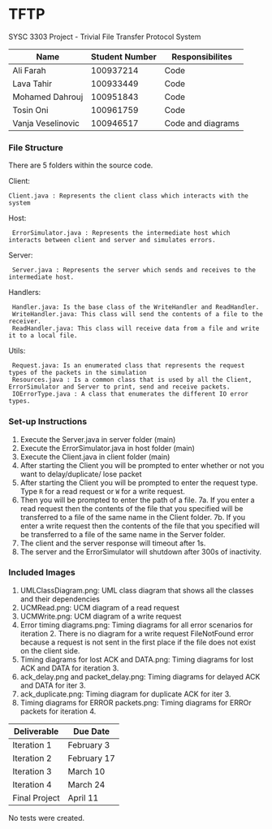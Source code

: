# TFTP
SYSC 3303 Project - Trivial File Transfer Protocol System

| Name              | Student Number | Responsibilites   |
|-------------------|----------------|-------------------|
| Ali Farah         | 100937214      | Code				 |
| Lava Tahir        | 100933449      | Code				 |
| Mohamed Dahrouj   | 100951843      | Code				 |
| Tosin Oni         | 100961759      | Code				 |
| Vanja Veselinovic | 100946517      | Code and diagrams |


### File Structure
There are 5 folders within the source code.

Client:

    Client.java : Represents the client class which interacts with the system


Host:
	 
	 ErrorSimulator.java : Represents the intermediate host which interacts between client and server and simulates errors.

Server:
	 
	 Server.java : Represents the server which sends and receives to the intermediate host.

Handlers:
	 
	 Handler.java: Is the base class of the WriteHandler and ReadHandler.
	 WriteHandler.java: This class will send the contents of a file to the receiver.
	 ReadHandler.java: This class will receive data from a file and write it to a local file.

Utils:
	 
	 Request.java: Is an enumerated class that represents the request types of the packets in the simulation
	 Resources.java : Is a common class that is used by all the Client, ErrorSimulator and Server to print, send and receive packets.
	 IOErrorType.java : A class that enumerates the different IO error types.

### Set-up Instructions
1. Execute the Server.java in server folder (main)
2. Execute the ErrorSimulator.java in host folder (main)
3. Execute the Client.java in client folder (main)
4. After starting the Client you will be prompted to enter whether or not you want to delay/duplicate/ lose packet  
5. After starting the Client you will be prompted to enter the request type. Type `R` for a read request or `W` for a write request.
6. Then you will be prompted to enter the path of a file.
7a. If you enter a read request then the contents of the file that you specified will be transferred to a file of the same name in the Client folder.
7b. If you enter a write request then the contents of the file that you specified will be transferred to a file of the same name in the Server folder.
8. The client and the server response will timeout after 1s.
9. The server and the ErrorSimulator will shutdown after 300s of inactivity.

### Included  Images
1. UMLClassDiagram.png: UML class diagram that shows all the classes and their dependencies
2. UCMRead.png: UCM diagram of a read request
3. UCMWrite.png: UCM diagram of a write request
4. Error timing diagrams.png: Timing diagrams for all error scenarios for iteration 2. There is no diagram for a write request FileNotFound error because a request is not sent in the first place if the file does not exist on the client side.
5. Timing diagrams for lost ACK and DATA.png: Timing diagrams for lost ACK and DATA for iteration 3.
6. ack_delay.png and packet_delay.png: Timing diagrams for delayed ACK and DATA for iter 3.
7. ack_duplicate.png: Timing diagram for duplicate ACK for iter 3.
8. Timing diagrams for ERROR packets.png: Timing diagrams for ERROr packets for iteration 4.

| Deliverable   | Due Date    |
|---------------|-------------|
| Iteration 1   | February 3  |
| Iteration 2   | February 17 |
| Iteration 3   | March 10    |
| Iteration 4   | March 24    |
| Final Project | April 11    |

No tests were created.
